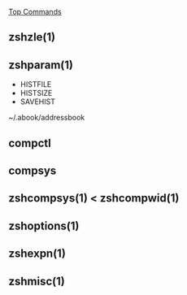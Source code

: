 [Top Commands](http://www.rayninfo.co.uk/tips/zshtips.html)

zshzle(1)
---------

zshparam(1)
-----------

* HISTFILE
* HISTSIZE
* SAVEHIST

~/.abook/addressbook

compctl
-------

compsys
-------

zshcompsys(1) < zshcompwid(1)
-----------------------------

zshoptions(1)
-------------

zshexpn(1)
----------

zshmisc(1)
----------

